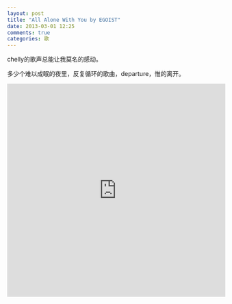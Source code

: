 ```yaml
---
layout: post
title: "All Alone With You by EGOIST"
date: 2013-03-01 12:25
comments: true
categories: 歌
---
```


<div class='begin-indent2em'></div>
chelly的歌声总能让我莫名的感动。

多少个难以成眠的夜里，反复循环的歌曲，departure，惟的离开。

<iframe height=498 width=510 src="http://player.youku.com/embed/XNTE2OTk2Njg0" frameborder=0 allowfullscreen></iframe>


